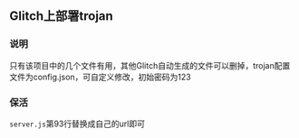 ## Glitch上部署trojan
### 说明
只有该项目中的几个文件有用，其他Glitch自动生成的文件可以删掉，trojan配置文件为config.json，可自定义修改，初始密码为123
### 保活
`server.js`第93行替换成自己的url即可
